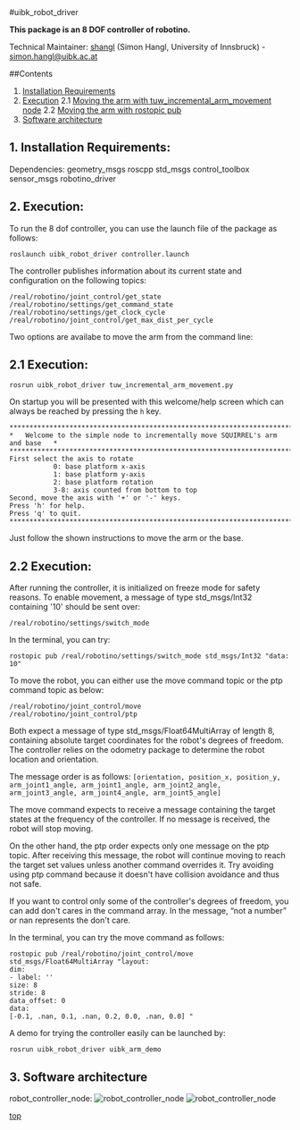 <a id="top"/> 
#uibk_robot_driver

**This package is an 8 DOF controller of robotino.**

Technical Maintainer: [shangl](https://github.com/shangl/) (Simon Hangl, University of Innsbruck) - simon.hangl@uibk.ac.at

##Contents

1. <a href="#1--installation-requirements">Installation Requirements</a>
2. <a href="#2--execution">Execution</a>
2.1 <a href="#2.1--tuw-incremental-movement">Moving the arm with tuw_incremental_arm_movement node</a>
2.2 <a href="#2.2--rostopic">Moving the arm with rostopic pub</a>
3. <a href="#3--software-architecture">Software architecture</a>


## 1. Installation Requirements: <a id="1--installation-requirements"/> 

Dependencies: geometry_msgs roscpp std_msgs control_toolbox sensor_msgs robotino_driver


## 2. Execution: <a id="2--execution"/> 

To run the 8 dof controller, you can use the launch file of the package as follows:
```
roslaunch uibk_robot_driver controller.launch
```

The controller publishes information about its current state and configuration on the following topics:
```
/real/robotino/joint_control/get_state
/real/robotino/settings/get_command_state
/real/robotino/settings/get_clock_cycle
/real/robotino/joint_control/get_max_dist_per_cycle
```
Two options are availabe to move the arm from the command line:
## 2.1 Execution: <a id="2.1--tuw-incremental-movement"/> 
```
rosrun uibk_robot_driver tuw_incremental_arm_movement.py
```
On startup you will be presented with this welcome/help screen which can always be reached by pressing the `h` key.
```
********************************************************************************
*   Welcome to the simple node to incrementally move SQUIRREL's arm and base   *
********************************************************************************
First select the axis to rotate 
           0: base platform x-axis
           1: base platform y-axis
           2: base platform rotation
           3-8: axis counted from bottom to top
Second, move the axis with '+' or '-' keys.
Press 'h' for help.
Press 'q' to quit.
********************************************************************************
```

Just follow the shown instructions to move the arm or the base.


## 2.2 Execution: <a id="2.2--rostopic"/> 
After running the controller, it is initialized on freeze mode for safety reasons. To enable movement, a message of type std_msgs/Int32 containing '10' should be sent over:


```
/real/robotino/settings/switch_mode
```

In the terminal, you can try:

```
rostopic pub /real/robotino/settings/switch_mode std_msgs/Int32 "data: 10"
```


To move the robot, you can either use the move command topic or the ptp command topic as below:

```
/real/robotino/joint_control/move
/real/robotino/joint_control/ptp
```

Both expect a message of type std_msgs/Float64MultiArray of length 8, containing absolute target coordinates for the robot's degrees of freedom. The controller relies on the odometry package to determine the robot location and orientation.

The message order is as follows: `[orientation, position_x, position_y, arm_joint1_angle, arm_joint1_angle, arm_joint2_angle, arm_joint3_angle, arm_joint4_angle, arm_joint5_angle]`

The move command expects to receive a message containing the target states at the frequency of the controller. If no message is received, the robot will stop moving.

On the other hand, the ptp order expects only one message on the ptp topic. After receiving this message, the robot will continue moving to reach the target set values unless another command overrides it. Try avoiding using ptp command because it doesn't have collision avoidance and thus not safe.

If you want to control only some of the controller's degrees of freedom, you can add don't cares in the command array. In the message, “not a number” or nan represents the don't care.

In the terminal, you can try the move command as follows:

```
rostopic pub /real/robotino/joint_control/move std_msgs/Float64MultiArray "layout:
dim:
- label: ''
size: 8
stride: 8
data_offset: 0
data:
[-0.1, .nan, 0.1, .nan, 0.2, 0.0, .nan, 0.0] "
```

A demo for trying the controller easily can be launched by:

```
rosrun uibk_robot_driver uibk_arm_demo
```

## 3. Software architecture <a id="3--software-architecture"/> 

robot_controller_node: ![robot_controller_node](https://github.com/squirrel-project/squirrel_driver/blob/indigo_dev/uibk_robot_driver/robot_controller_node.png "Architecture")
![robot_controller_node](https://github.com/qusaisuwan/squirrel_driver/blob/indigo_dev/uibk_robot_driver/robot_controller_node.png "Architecture")


<a href="#top">top</a>



